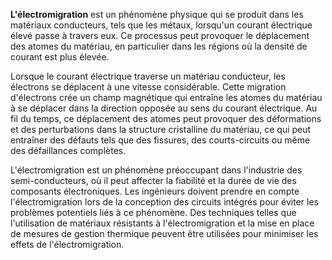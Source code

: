 **L'électromigration** est un phénomène physique qui se produit dans les matériaux conducteurs, tels que les métaux, lorsqu'un courant électrique élevé passe à travers eux. Ce processus peut provoquer le déplacement des atomes du matériau, en particulier dans les régions où la densité de courant est plus élevée. 

Lorsque le courant électrique traverse un matériau conducteur, les électrons se déplacent à une vitesse considérable. Cette migration d'électrons crée un champ magnétique qui entraîne les atomes du matériau à se déplacer dans la direction opposée au sens du courant électrique. Au fil du temps, ce déplacement des atomes peut provoquer des déformations et des perturbations dans la structure cristalline du matériau, ce qui peut entraîner des défauts tels que des fissures, des courts-circuits ou même des défaillances complètes.

L'électromigration est un phénomène préoccupant dans l'industrie des semi-conducteurs, où il peut affecter la fiabilité et la durée de vie des composants électroniques. Les ingénieurs doivent prendre en compte l'électromigration lors de la conception des circuits intégrés pour éviter les problèmes potentiels liés à ce phénomène. Des techniques telles que l'utilisation de matériaux résistants à l'électromigration et la mise en place de mesures de gestion thermique peuvent être utilisées pour minimiser les effets de l'électromigration.